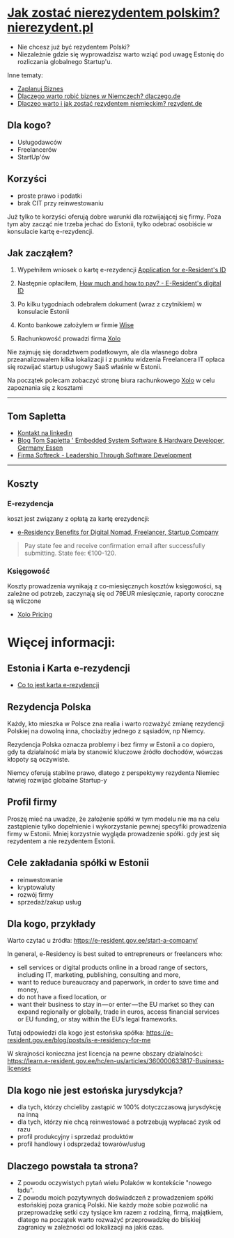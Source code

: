 # [Jak zostać nierezydentem polskim? nierezydent.pl](https://www.nierezydent.pl/)

+ Nie chcesz już być rezydentem Polski?
+ Niezależnie gdzie się wyprowadzisz warto wziąć pod uwagę Estonię do rozliczania globalnego Startup'u.

Inne tematy:
+ [Zaplanuj Biznes](https://www.zaplanujbiznes.pl/)
+ [Dlaczego warto robić biznes w Niemczech? dlaczego.de](https://www.dlaczego.de)
+ [Dlaczeo warto i jak zostać rezydentem niemieckim? rezydent.de](https://www.rezydent.de)


## Dla kogo?
+ Usługodawców
+ Freelancerów
+ StartUp'ów

## Korzyści
+ proste prawo i podatki
+ brak CIT przy reinwestowaniu

Już tylko te korzyści oferują dobre warunki dla rozwijającej się firmy.
Poza tym aby zacząć nie trzeba jechać do Estonii, tylko odebrać osobiście w konsulacie kartę e-rezydencji.


## Jak zacząłem? 

1. Wypełniłem wniosek o kartę e-rezydencji [Application for e-Resident's ID](https://eresident.politsei.ee/)

2. Następnie opłaciłem, [How much and how to pay? - E-Resident's digital ID](https://www.politsei.ee/en/instructions/e-resident-s-digital-id/how-much-and-how-to-pay)

3. Po kilku tygodniach odebrałem dokument (wraz z czytnikiem) w konsulacie Estonii

4. Konto bankowe założyłem w firmie [Wise](https://wise.com/invite/u/tomaszs408)

5. Rachunkowość prowadzi firma [Xolo](https://www.xolo.io/ref/TOMSAP)


Nie zajmuję się doradztwem podatkowym, ale dla własnego dobra przeanalizowałem kilka lokalizacji i z punktu widzenia Freelancera IT opłaca się rozwijać startup usługowy SaaS właśnie w Estonii.

Na początek polecam zobaczyć stronę biura rachunkowego [Xolo](https://www.xolo.io/ref/TOMSAP) w celu zapoznania się z kosztami

---

## Tom Sapletta
+ [Kontakt na linkedin](https://www.linkedin.com/in/tom-sapletta-com/)
+ [Blog Tom Sapletta ' Embedded System Software & Hardware Developer, Germany Essen](https://tom.sapletta.pl/)
+ [Firma Softreck - Leadership Through Software Development](https://softreck.pl/)

---

## Koszty

### E-rezydencja

koszt jest związany z opłatą za kartę erezydencji:

+ [e-Residency Benefits for Digital Nomad, Freelancer, Startup Company](https://e-resident.gov.ee/become-an-e-resident/)

> Pay state fee and receive confirmation email after successfully submitting. State fee: €100-120.

### Księgowość
Koszty prowadzenia wynikają z co-miesięcznych kosztów księgowości, są zależne od potrzeb, zaczynają się od 79EUR miesięcznie, raporty coroczne są wliczone
+ [Xolo Pricing](https://www.xolo.io/pricing)


# Więcej informacji:

## Estonia i Karta e-rezydencji
+ [Co to jest karta e-rezydencji](https://e-estonia.com/solutions/e-identity/e-residency)

## Rezydencja Polska

Każdy, kto mieszka w Polsce zna realia i warto rozważyć zmianę rezydencji Polskiej na dowolną inna, chociażby jednego z sąsiadów, np Niemcy.

Rezydencja Polska oznacza problemy i bez firmy w Estonii a co dopiero, gdy ta działalność miała by stanowić kluczowe źródło dochodów, wówczas kłopoty są oczywiste.

Niemcy oferują stabilne prawo, dlatego z perspektywy rezydenta Niemiec łatwiej rozwijać globalne Startup-y


## Profil firmy

Proszę mieć na uwadze, że założenie spółki w tym modelu nie ma na celu zastąpienie tylko dopełnienie i wykorzystanie pewnej specyfiki prowadzenia firmy w Estonii.
Mniej korzystnie wygląda prowadzenie spółki. gdy jest się rezydentem a nie rezydentem Estonii.

## Cele zakładania spółki w Estonii

+ reinwestowanie
+ kryptowaluty
+ rozwój firmy
+ sprzedaż/zakup usług


## Dla kogo, przykłady

Warto czytać u źródła:
https://e-resident.gov.ee/start-a-company/

In general, e-Residency is best suited to entrepreneurs or freelancers who:

+ sell services or digital products online in a broad range of sectors, including IT, marketing, publishing, consulting and more,
+ want to reduce bureaucracy and paperwork, in order to save time and money,
+ do not have a fixed location, or
+ want their business to stay in — or enter — the EU market so they can expand regionally or globally, trade in euros, access financial services or EU funding, or stay within the EU’s legal frameworks.
    
    
Tutaj odpowiedzi dla kogo jest estońska spółka:
https://e-resident.gov.ee/blog/posts/is-e-residency-for-me

W skrajności konieczna jest licencja na pewne obszary działalności:
https://learn.e-resident.gov.ee/hc/en-us/articles/360000633817-Business-licenses


## Dla kogo nie jest estońska jurysdykcja?

+ dla tych, którzy chcieliby zastąpić w 100% dotyczczasową jurysdykcję na inną 
+ dla tych, którzy nie chcą reinwestować a potrzebują wypłacać zysk od razu
+ profil produkcyjny i sprzedaż produktów
+ profil handlowy i odsprzedaż towarów/usług


## Dlaczego powstała ta strona?

+ Z powodu oczywistych pytań wielu Polaków w kontekście "nowego ładu".
+ Z powodu moich pozytywnych doświadczeń z prowadzeniem spółki estońskiej poza granicą Polski.
Nie każdy może sobie pozwolić na przeprowadzkę setki czy tysiące km razem z rodziną, firmą, majątkiem, dlatego na początek warto rozważyć przeprowadzkę do bliskiej zagranicy w zależności od lokalizacji na jakiś czas.
